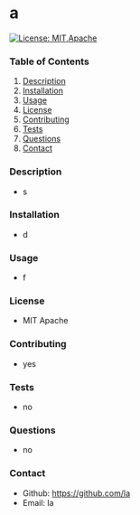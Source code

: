 # a

[![License: MIT,Apache](https://img.shields.io/badge/License-MIT,Apache-yellow.svg)](https://opensource.org/licenses/MIT,Apache)

### Table of Contents

1. [Description](#description)
2. [Installation](#installation)
3. [Usage](#usage)
4. [License](#license)
5. [Contributing](#contribution)
6. [Tests](#tests)
7. [Questions](#questions)
8. [Contact](#contact)

### Description

- s

### Installation

- d

### Usage

- f

### License

- MIT Apache

### Contributing

- yes

### Tests

- no

### Questions

- no

### Contact

- Github: https://github.com/la
- Email: la
